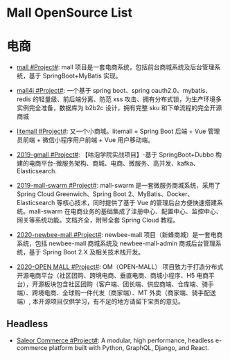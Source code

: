 # Mall OpenSource List

# 电商

- [mall #Project#](https://github.com/macrozheng/mall): mall 项目是一套电商系统，包括前台商城系统及后台管理系统，基于 SpringBoot+MyBatis 实现。

- [mall4j #Project#](https://gitee.com/gz-yami/mall4j): 一个基于 spring boot、spring oauth2.0、mybatis、redis 的轻量级、前后端分离、防范 xss 攻击、拥有分布式锁，为生产环境多实例完全准备，数据库为 b2b2c 设计，拥有完整 sku 和下单流程的完全开源商城

- [litemall #Project#](https://github.com/linlinjava/litemall): 又一个小商城。litemall = Spring Boot 后端 + Vue 管理员前端 + 微信小程序用户前端 + Vue 用户移动端。

- [2019-gmall #Project#](https://github.com/2227324689/gpmall): 【咕泡学院实战项目】-基于 SpringBoot+Dubbo 构建的电商平台-微服务架构、商城、电商、微服务、高并发、kafka、Elasticsearch.

- [2019-mall-swarm #Project#](https://github.com/macrozheng/mall-swarm): mall-swarm 是一套微服务商城系统，采用了 Spring Cloud Greenwich、Spring Boot 2、MyBatis、Docker、Elasticsearch 等核心技术，同时提供了基于 Vue 的管理后台方便快速搭建系统。mall-swarm 在电商业务的基础集成了注册中心、配置中心、监控中心、网关等系统功能。文档齐全，附带全套 Spring Cloud 教程。

- [2020-newbee-mall #Project#](https://github.com/newbee-ltd/newbee-mall): newbee-mall 项目（新蜂商城）是一套电商系统，包括 newbee-mall 商城系统及 newbee-mall-admin 商城后台管理系统，基于 Spring Boot 2.X 及相关技术栈开发。

- [2020-OPEN MALL #Project#](https://gitee.com/brother-ting/om/tree/master): OM（OPEN-MALL） 项目致力于打造分布式开源电商平台（社区团购、跨境电商、垂直电商、商城小程序、H5 电商平台），开源板块包含社区团购（客户端、团长端、供应商端、仓库端、骑手端）、跨境电商、全球购一件代发（商家端）、MT 外卖（商家端、骑手配送端）, 本开源项目仅供学习，有不足的地方请留下宝贵的意见。

## Headless

- [Saleor Commerce #Project#](https://github.com/mirumee/saleor): A modular, high performance, headless e-commerce platform built with Python, GraphQL, Django, and React.
